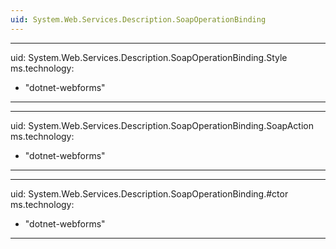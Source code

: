 ```yaml
---
uid: System.Web.Services.Description.SoapOperationBinding
---
```


---
uid: System.Web.Services.Description.SoapOperationBinding.Style
ms.technology: 
  - "dotnet-webforms"
---

---
uid: System.Web.Services.Description.SoapOperationBinding.SoapAction
ms.technology: 
  - "dotnet-webforms"
---

---
uid: System.Web.Services.Description.SoapOperationBinding.#ctor
ms.technology: 
  - "dotnet-webforms"
---
